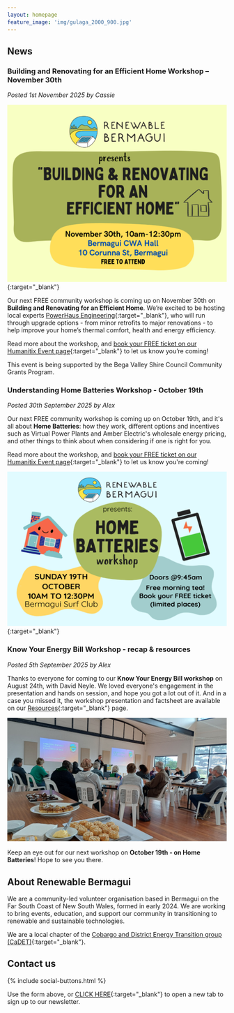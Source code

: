 ```yaml
---
layout: homepage
feature_image: 'img/gulaga_2000_900.jpg'
---
```

## News

### Building and Renovating for an Efficient Home Workshop – November 30th
<i>Posted 1st November 2025 by Cassie</i>

[!["Building and Renovating for an Efficient Home workshop banner"](img/build-and-renovate-workshop.png)](https://events.humanitix.com/renewable-bermagui-presents-building-and-renovating-for-an-efficient-home){:target="_blank"}

Our next FREE community workshop is coming up on November 30th on <b>Building and Renovating for an Efficient Home</b>. We’re excited to be hosting local experts [PowerHaus Engineering](https://powerhausengineering.com.au/){:target="_blank"}, who will run through upgrade options - from minor retrofits to major renovations - to help improve your home’s thermal comfort, health and energy efficiency.

Read more about the workshop, and [book your FREE ticket on our Humanitix Event page](https://events.humanitix.com/renewable-bermagui-presents-building-and-renovating-for-an-efficient-home){:target="_blank"} to let us know you’re coming! 

This event is being supported by the Bega Valley Shire Council Community Grants Program.

### Understanding Home Batteries Workshop - October 19th
<i>Posted 30th September 2025 by Alex</i>

Our next FREE community workshop is coming up on October 19th, and it's all about <b>Home Batteries</b>: how they work, different options and incentives such as Virtual Power Plants and Amber Electric's wholesale energy pricing, and other things to think about when considering if one is right for you.

Read more about the workshop, and [book your FREE ticket on our Humanitix Event page](https://events.humanitix.com/renewable-bermagui-presents-home-batteries-workshop){:target="_blank"} to let us know you're coming!

[!["Understanding Home Batteries workshop banner"](img/eventbanner-home-batteries.png)](https://events.humanitix.com/renewable-bermagui-presents-home-batteries-workshop){:target="_blank"}

### Know Your Energy Bill Workshop - recap & resources
<i>Posted 5th September 2025 by Alex</i>

Thanks to everyone for coming to our <b>Know Your Energy Bill workshop</b> on August 24th, with David Neyle. We loved everyone's engagement in the presentation and hands on session, and hope you got a lot out of it. And in a case you missed it, the workshop presentation and factsheet are available on our [Resources](/resources){:target="_blank"} page.

<img src="img/wshop1_fullview.jpg" alt="Know Your Energy Bill workshop and delicious Honorbread catering">

Keep an eye out for our next workshop on <b>October 19th - on Home Batteries</b>! Hope to see you there.

## About Renewable Bermagui

We are a community-led volunteer organisation based in Bermagui on the Far South Coast of New South Wales, formed in early 2024. We are working to bring events, education, and support our community in transitioning to renewable and sustainable technologies.

We are a local chapter of the [Cobargo and District Energy Transition group (CaDET)](https://renewablecobargo.com){:target="_blank"}.

## Contact us

{% include social-buttons.html %}

<div style="text-align: left" class="sender-form-field" data-sender-form-id="egvljd"></div>

Use the form above, or [CLICK HERE](https://stats.sender.net/forms/egvljd/view){:target="_blank"} to open a new tab to sign up to our newsletter.

